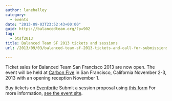 ```yaml
---
author: lanehalley
category:
  - events
date: "2013-09-03T23:52:43+00:00"
guid: https://balancedteam.org/?p=902
tag:
  - btsf2013
title: Balanced Team SF 2013 tickets and sessions
url: /2013/09/03/balanced-team-sf-2013-tickets-and-call-for-submissions/

---
```

Ticket sales for Balanced Team San Francisco 2013 are now open. The event will be held at [Carbon Five](www.carbonfive.com) in San Francisco, California November 2-3, 2013 with an opening reception November 1.

Buy tickets on [Eventbrite](https://btsf2013.eventbrite.com/ "Tickets on Eventbrite")
Submit a session proposal using [this form](https://docs.google.com/forms/d/16yGKqL4baAbTNOpYVmMZ-SE0GXbyODdH1upF5_U3E8c/viewform "Balanced Team SF 2013 session proposal form")
For more information, [see the event site](/balancedteamsf2013 "Balanced Team SF 2013 Event Site").
